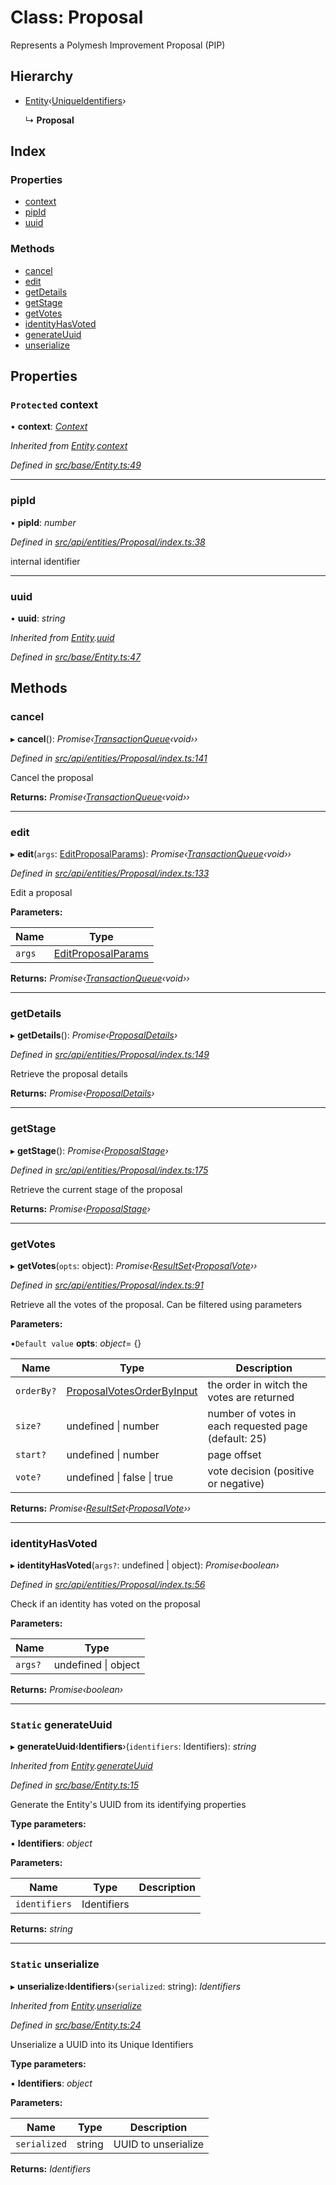 # Class: Proposal

Represents a Polymesh Improvement Proposal (PIP)

## Hierarchy

* [Entity](base.entity.md)‹[UniqueIdentifiers](../interfaces/api_entities_proposal.uniqueidentifiers.md)›

  ↳ **Proposal**

## Index

### Properties

* [context](api_entities_proposal.proposal.md#protected-context)
* [pipId](api_entities_proposal.proposal.md#pipid)
* [uuid](api_entities_proposal.proposal.md#uuid)

### Methods

* [cancel](api_entities_proposal.proposal.md#cancel)
* [edit](api_entities_proposal.proposal.md#edit)
* [getDetails](api_entities_proposal.proposal.md#getdetails)
* [getStage](api_entities_proposal.proposal.md#getstage)
* [getVotes](api_entities_proposal.proposal.md#getvotes)
* [identityHasVoted](api_entities_proposal.proposal.md#identityhasvoted)
* [generateUuid](api_entities_proposal.proposal.md#static-generateuuid)
* [unserialize](api_entities_proposal.proposal.md#static-unserialize)

## Properties

### `Protected` context

• **context**: *[Context](context.context-1.md)*

*Inherited from [Entity](base.entity.md).[context](base.entity.md#protected-context)*

*Defined in [src/base/Entity.ts:49](https://github.com/PolymathNetwork/polymesh-sdk/blob/7e9a732/src/base/Entity.ts#L49)*

___

###  pipId

• **pipId**: *number*

*Defined in [src/api/entities/Proposal/index.ts:38](https://github.com/PolymathNetwork/polymesh-sdk/blob/7e9a732/src/api/entities/Proposal/index.ts#L38)*

internal identifier

___

###  uuid

• **uuid**: *string*

*Inherited from [Entity](base.entity.md).[uuid](base.entity.md#uuid)*

*Defined in [src/base/Entity.ts:47](https://github.com/PolymathNetwork/polymesh-sdk/blob/7e9a732/src/base/Entity.ts#L47)*

## Methods

###  cancel

▸ **cancel**(): *Promise‹[TransactionQueue](base.transactionqueue.md)‹void››*

*Defined in [src/api/entities/Proposal/index.ts:141](https://github.com/PolymathNetwork/polymesh-sdk/blob/7e9a732/src/api/entities/Proposal/index.ts#L141)*

Cancel the proposal

**Returns:** *Promise‹[TransactionQueue](base.transactionqueue.md)‹void››*

___

###  edit

▸ **edit**(`args`: [EditProposalParams](../modules/api_procedures.md#editproposalparams)): *Promise‹[TransactionQueue](base.transactionqueue.md)‹void››*

*Defined in [src/api/entities/Proposal/index.ts:133](https://github.com/PolymathNetwork/polymesh-sdk/blob/7e9a732/src/api/entities/Proposal/index.ts#L133)*

Edit a proposal

**Parameters:**

Name | Type |
------ | ------ |
`args` | [EditProposalParams](../modules/api_procedures.md#editproposalparams) |

**Returns:** *Promise‹[TransactionQueue](base.transactionqueue.md)‹void››*

___

###  getDetails

▸ **getDetails**(): *Promise‹[ProposalDetails](../interfaces/api_entities_proposal.proposaldetails.md)›*

*Defined in [src/api/entities/Proposal/index.ts:149](https://github.com/PolymathNetwork/polymesh-sdk/blob/7e9a732/src/api/entities/Proposal/index.ts#L149)*

Retrieve the proposal details

**Returns:** *Promise‹[ProposalDetails](../interfaces/api_entities_proposal.proposaldetails.md)›*

___

###  getStage

▸ **getStage**(): *Promise‹[ProposalStage](../enums/api_entities_proposal.proposalstage.md)›*

*Defined in [src/api/entities/Proposal/index.ts:175](https://github.com/PolymathNetwork/polymesh-sdk/blob/7e9a732/src/api/entities/Proposal/index.ts#L175)*

Retrieve the current stage of the proposal

**Returns:** *Promise‹[ProposalStage](../enums/api_entities_proposal.proposalstage.md)›*

___

###  getVotes

▸ **getVotes**(`opts`: object): *Promise‹[ResultSet](../interfaces/types.resultset.md)‹[ProposalVote](../interfaces/api_entities_proposal.proposalvote.md)››*

*Defined in [src/api/entities/Proposal/index.ts:91](https://github.com/PolymathNetwork/polymesh-sdk/blob/7e9a732/src/api/entities/Proposal/index.ts#L91)*

Retrieve all the votes of the proposal. Can be filtered using parameters

**Parameters:**

▪`Default value`  **opts**: *object*= {}

Name | Type | Description |
------ | ------ | ------ |
`orderBy?` | [ProposalVotesOrderByInput](../modules/api_entities_proposal.md#proposalvotesorderbyinput) | the order in witch the votes are returned |
`size?` | undefined &#124; number | number of votes in each requested page (default: 25) |
`start?` | undefined &#124; number | page offset  |
`vote?` | undefined &#124; false &#124; true | vote decision (positive or negative) |

**Returns:** *Promise‹[ResultSet](../interfaces/types.resultset.md)‹[ProposalVote](../interfaces/api_entities_proposal.proposalvote.md)››*

___

###  identityHasVoted

▸ **identityHasVoted**(`args?`: undefined | object): *Promise‹boolean›*

*Defined in [src/api/entities/Proposal/index.ts:56](https://github.com/PolymathNetwork/polymesh-sdk/blob/7e9a732/src/api/entities/Proposal/index.ts#L56)*

Check if an identity has voted on the proposal

**Parameters:**

Name | Type |
------ | ------ |
`args?` | undefined &#124; object |

**Returns:** *Promise‹boolean›*

___

### `Static` generateUuid

▸ **generateUuid**‹**Identifiers**›(`identifiers`: Identifiers): *string*

*Inherited from [Entity](base.entity.md).[generateUuid](base.entity.md#static-generateuuid)*

*Defined in [src/base/Entity.ts:15](https://github.com/PolymathNetwork/polymesh-sdk/blob/7e9a732/src/base/Entity.ts#L15)*

Generate the Entity's UUID from its identifying properties

**Type parameters:**

▪ **Identifiers**: *object*

**Parameters:**

Name | Type | Description |
------ | ------ | ------ |
`identifiers` | Identifiers |   |

**Returns:** *string*

___

### `Static` unserialize

▸ **unserialize**‹**Identifiers**›(`serialized`: string): *Identifiers*

*Inherited from [Entity](base.entity.md).[unserialize](base.entity.md#static-unserialize)*

*Defined in [src/base/Entity.ts:24](https://github.com/PolymathNetwork/polymesh-sdk/blob/7e9a732/src/base/Entity.ts#L24)*

Unserialize a UUID into its Unique Identifiers

**Type parameters:**

▪ **Identifiers**: *object*

**Parameters:**

Name | Type | Description |
------ | ------ | ------ |
`serialized` | string | UUID to unserialize  |

**Returns:** *Identifiers*
